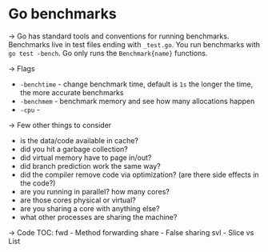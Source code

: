 # Go benchmarks

→ Go has standard tools and conventions for running benchmarks. Benchmarks live in test files ending
with `_test.go`. You run benchmarks with `go test -bench`. Go only runs the `Benchmark{name}` functions.

→ Flags
* `-benchtime` - change benchmark time, default is `1s` the longer the time, the more accurate benchmarks
* `-benchmem` - benchmark memory and see how many allocations happen
* `-cpu` - 

→ Few other things to consider
* is the data/code available in cache?
* did you hit a garbage collection?
* did virtual memory have to page in/out?
* did branch prediction work the same way?
* did the compiler remove code via optimization? (are there side effects in the code?)
* are you running in parallel? how many cores?
* are those cores physical or virtual?
* are you sharing a core with anything else?
* what other processes are sharing the machine?

→ Code TOC:
fwd - Method forwarding
share - False sharing
svl - Slice vs List